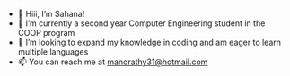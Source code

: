 - 👋 Hiii, I’m Sahana!
- 🌱 I’m currently a second year Computer Engineering student in the COOP program 
- 💞️ I’m looking to expand my knowledge in coding and am eager to learn multiple languages
- 📫 You can reach me at manorathy31@hotmail.com


<!---
SahanaCoding/SahanaCoding is a ✨ special ✨ repository because its `README.md` (this file) appears on your GitHub profile.
You can click the Preview link to take a look at your changes.
--->
